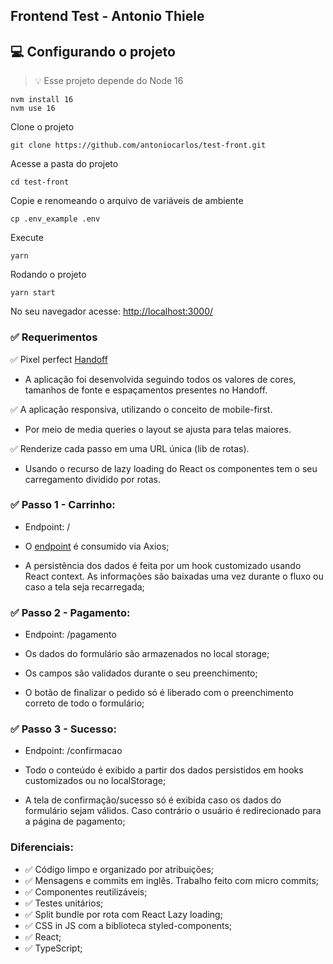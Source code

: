 ## Frontend Test - Antonio Thiele

## 💻 Configurando o projeto

> 💡 Esse projeto depende do Node 16
``` 
nvm install 16
nvm use 16
```

Clone o projeto
```
git clone https://github.com/antoniocarlos/test-front.git
```
Acesse a pasta do projeto
``` 
cd test-front
```

Copie e renomeando o arquivo de variáveis de ambiente
```
cp .env_example .env
```

Execute
```
yarn
```

Rodando o projeto
```
yarn start
```

No seu navegador acesse: [http://localhost:3000/](http://localhost:3000/) 

### ✅ Requerimentos

✅ Pixel perfect [Handoff](https://projects.invisionapp.com/prototype/font-test-cji0j0khf005c1t0132358e8k) 

  - A aplicação foi desenvolvida seguindo todos os valores de cores, tamanhos de fonte e espaçamentos presentes no Handoff.


✅ A aplicação responsiva, utilizando o conceito de mobile-first. 

  - Por meio de media queries o layout se ajusta para telas maiores.

✅ Renderize cada passo em uma URL única (lib de rotas).

  - Usando o recurso de lazy loading do React os componentes tem o seu carregamento dividido por rotas.

### ✅ Passo 1 - Carrinho:

  - Endpoint: /

  - O [endpoint](http://www.mocky.io/v2/5b15c4923100004a006f3c07) é consumido via Axios;

  - A persistência dos dados é feita por um hook customizado usando React context. As informações são baixadas uma vez durante o fluxo ou caso a tela seja recarregada;

### ✅ Passo 2 - Pagamento: 

  - Endpoint: /pagamento

  - Os dados do formulário são armazenados no local storage;

  - Os campos são validados durante o seu preenchimento;

  - O botão de finalizar o pedido só é liberado com o preenchimento correto de todo o formulário;

### ✅ Passo 3 - Sucesso: 

  - Endpoint: /confirmacao

  - Todo o conteúdo é exibido a partir dos dados persistidos em hooks customizados ou no localStorage;

  - A tela de confirmação/sucesso só é exibida caso os dados do formulário sejam válidos. Caso contrário o usuário é redirecionado para a página de pagamento;
  
### Diferenciais:
  - ✅ Código limpo e organizado por atribuições;
  - ✅ Mensagens e commits em inglês. Trabalho feito com micro commits;
  - ✅ Componentes reutilizáveis;
  - ✅ Testes unitários;
  - ✅ Split bundle por rota com React Lazy loading;
  - ✅ CSS in JS com a biblioteca styled-components;
  - ✅ React;
  - ✅ TypeScript;
